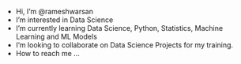 - Hi, I’m @rameshwarsan
- I’m interested in Data Science
- I’m currently learning Data Science, Python, Statistics, Machine Learning and ML Models
- I’m looking to collaborate on Data Science Projects for my training.
- How to reach me ...

<!---
rameshwarsan/rameshwarsan is a ✨ special ✨ repository because its `README.md` (this file) appears on your GitHub profile.
You can click the Preview link to take a look at your changes.
--->
